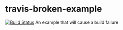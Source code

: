 # travis-broken-example
[![Build Status](https://travis-ci.org/franciscoeaj/travis-broken-example.svg?branch=master)](https://travis-ci.org/franciscoeaj/travis-broken-example)
An example that will cause a build failure
